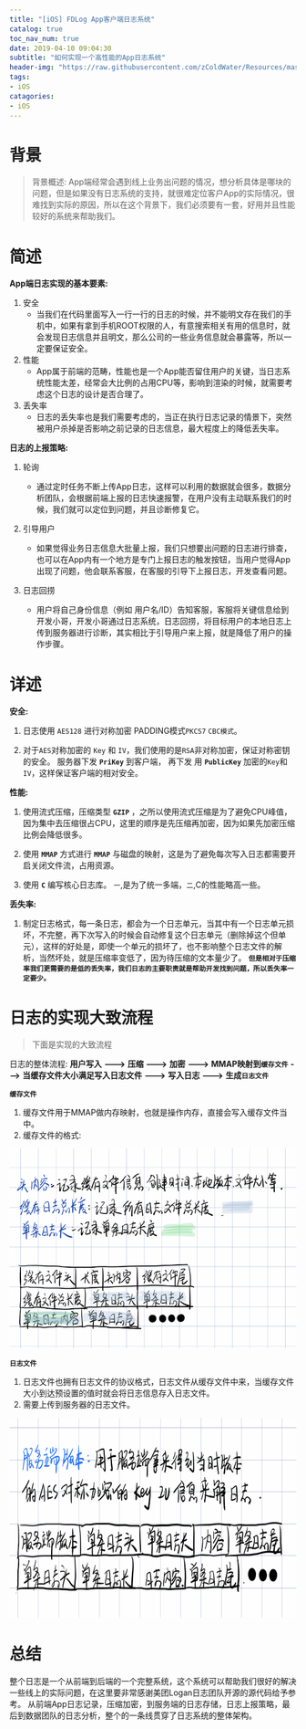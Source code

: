 ```yaml
---
title: "[iOS] FDLog App客户端日志系统"
catalog: true
toc_nav_num: true
date: 2019-04-10 09:04:30
subtitle: "如何实现一个高性能的App日志系统"
header-img: "https://raw.githubusercontent.com/zColdWater/Resources/master/Images/camper.jpg"
tags:
- iOS
catagories:
- iOS
---
```


背景
=======
> 背景概述: App端经常会遇到线上业务出问题的情况，想分析具体是哪块的问题，但是如果没有日志系统的支持，就很难定位客户App的实际情况，很难找到实际的原因，所以在这个背景下，我们必须要有一套，好用并且性能较好的系统来帮助我们。



简述
=======

**App端日志实现的基本要素:**

1. 安全
    * 当我们在代码里面写入一行一行的日志的时候，并不能明文存在我们的手机中，如果有拿到手机ROOT权限的人，有意搜索相关有用的信息时，就会发现日志信息并且明文，那么公司的一些业务信息就会暴露等，所以一定要保证安全。
2. 性能
    * App属于前端的范畴，性能也是一个App能否留住用户的关键，当日志系统性能太差，经常会大比例的占用CPU等，影响到渲染的时候，就需要考虑这个日志的设计是否合理了。
3. 丢失率
    * 日志的丢失率也是我们需要考虑的，当正在执行日志记录的情景下，突然被用户杀掉是否影响之前记录的日志信息，最大程度上的降低丢失率。


**日志的上报策略:**

1. 轮询
    * 通过定时任务不断上传App日志，这样可以利用的数据就会很多，数据分析团队，会根据前端上报的日志快速报警，在用户没有主动联系我们的时候，我们就可以定位到问题，并且诊断修复它。

2. 引导用户
    * 如果觉得业务日志信息大批量上报，我们只想要出问题的日志进行排查，也可以在App内有一个地方是专门上报日志的触发按钮，当用户觉得App出现了问题，他会联系客服，在客服的引导下上报日志，开发查看问题。

3. 日志回捞
    * 用户将自己身份信息（例如 用户名/ID）告知客服，客服将关键信息给到开发小哥，开发小哥通过日志系统，日志回捞，将目标用户的本地日志上传到服务器进行诊断，其实相比于引导用户来上报，就是降低了用户的操作步骤。


详述
=======

**安全:**
1. 日志使用 `AES128` 进行对称加密 PADDING模式`PKCS7`  `CBC模式`。

2. 对于`AES`对称加密的 `Key` 和 `IV`，我们使用的是`RSA`非对称加密，保证对称密钥的安全。 服务器下发 **`PriKey`** 到客户端， 再下发 用 **`PublicKey`** 加密的`Key`和`IV`，这样保证客户端的相对安全。


**性能:**
1. 使用流式压缩，压缩类型 **`GZIP`** ，之所以使用流式压缩是为了避免CPU峰值，因为集中去压缩很占CPU，这里的顺序是先压缩再加密，因为如果先加密压缩比例会降低很多。

2. 使用 **`MMAP`** 方式进行 **`MMAP`** 与磁盘的映射，这是为了避免每次写入日志都需要开启关闭文件流，占用资源。

3. 使用 **`C`** 编写核心日志库。 `一`,是为了统一多端，`二`,C的性能略高一些。


**丢失率:**
1. 制定日志格式，每一条日志，都会为一个日志单元，当其中有一个日志单元损坏，不完整，再下次写入的时候会自动修复这个日志单元（删除掉这个但单元），这样的好处是，即使一个单元的损坏了，也不影响整个日志文件的解析，当然坏处，就是压缩率变低了，因为待压缩的文本量少了。 **`但是相对于压缩率我们更需要的是低的丢失率，我们日志的主要职责就是帮助开发找到问题，所以丢失率一定要少。`**


日志的实现大致流程
=======

> 下面是实现的大致流程

日志的整体流程: **用户写入** **--->** **压缩** **--->** **加密** **--->** **MMAP映射到`缓存文件`** **--->** **当缓存文件大小满足写入日志文件** **--->** **写入日志** **--->** **生成`日志文件`** 

**`缓存文件`** 
1. 缓存文件用于MMAP做内存映射，也就是操作内存，直接会写入缓存文件当中。
2. 缓存文件的格式:
<img src="https://raw.githubusercontent.com/zColdWater/Resources/master/Images/log_cache_struct.png" height="350" />

**`日志文件`**
1. 日志文件也拥有日志文件的协议格式，日志文件从缓存文件中来，当缓存文件大小到达预设置的值时就会将日志信息存入日志文件。
2. 需要上传到服务器的日志文件。
<img src="https://raw.githubusercontent.com/zColdWater/Resources/master/Images/log_struct.png" height="350" />



总结
=======
整个日志是一个从前端到后端的一个完整系统，这个系统可以帮助我们很好的解决一些线上的实际问题，在这里要非常感谢美团Logan日志团队开源的源代码给予参考。
从前端App日志记录，压缩加密，到服务端的日志存储，日志上报策略，最后到数据团队的日志分析，整个的一条线贯穿了日志系统的整体架构。

